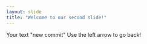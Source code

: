 ```yaml
---
layout: slide
title: "Welcome to our second slide!"
---
```

Your text "new commit"
Use the left arrow to go back!
